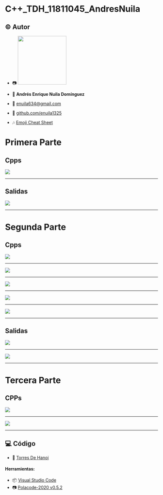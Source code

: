# C++_TDH_11811045_AndresNuila
## :copyright: Autor

- :camera: <img src="https://avatars2.githubusercontent.com/u/64881085?s=400&u=ccad14044b9b0daf5c7fc51567009f72e9eef5b8&v=4" width="160px">

- :older_man: **Andrés Enrique Nuila Domínguez**
- :e-mail: enuila634@gmail.com
- :link: [github.com/enuila1325](https://github.com/enuila1325)
- :notes: [Emoji Cheat Sheet](https://www.webfx.com/tools/emoji-cheat-sheet/)
# Primera Parte

## Cpps
![](images/Main_Y_Recursiva.png)

---
## Salidas
![](images/Salida.jpeg)

---

# Segunda Parte

## Cpps
![](images/main_segunda_parte.png)

---

![](images/modificacion_metodo_recursivo.png)

---
![](images/impresion_agujas.png)

---

![](images/movimiento_entre_agujas.png)

---

![](images/codigo_completo.png)

---
## Salidas
![](images/salida_grafica.jpeg)

---

![](images/salida_grafica(1).jpeg)

---

# Tercera Parte

## CPPs

![](images/metodos3eraParte.png)

---

![](images/mainTerceraParte.png)

---

## :computer: Código
- :blue_book: [Torres De Hanoi](https://github.com/enuila1325/C_TDH_11811045_AndresNuila)

#### Herramientas:
- :package: [Visual Studio Code](https://code.visualstudio.com/)
- :camera: [Polacode-2020 v0.5.2](https://github.com/jeff-hykin/polacode)